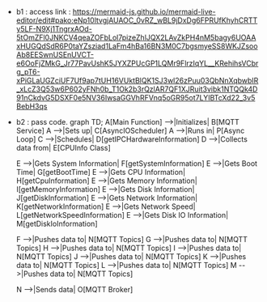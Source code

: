 - b1 : access link : https://mermaid-js.github.io/mermaid-live-editor/edit#pako:eNp10ltvgjAUAOC_0vRZ_wBL9jDxDg6FPRUfKhyhCRTTy5LF-N9Xj1TngrxAOd-5tOmZFl0JNKCV4qeaZOFbLol7pizeZhlJQX2LAvZkPH4nM5bagy6UOAAxHUGQdSdR6P0taYZsziad1LaFm4hBa16BN3M0C7bgsmyeSS8WKJZsooAb8EESwnUSEnUVCT-e6OoFjZMkG_Jr77PavUshK5JYXZPUcGP1LQMr9FlrzIqYL__KRehihsVCbrg_pT6-xPiGLaUGZciUF7Uf9ap7tUH16VUktBlQK1SJ3wl26zPuu03QbNnXqbwbIR_xLcZ3Q53w6P602yFNh0b_T1Ok2b3rQzlAR7QF1XJRuit3vibk1NTQQk4D91nCkdvG5DSXF0e5NV36IwsaGGVhRFVnq5oGR95ot7LYIBTcXd22_3v5BebH3qs 
- b2 : pass code.
graph TD;
    A[Main Function] -->|Initializes| B[MQTT Service]
    A -->|Sets up| C[AsyncIOScheduler]
    A -->|Runs in| P[Async Loop]
    C -->|Schedules| D[getIPCHardwareInformation]
    D -->|Collects data from| E[CPUInfo Class]

    E -->|Gets System Information| F[getSystemInformation]
    E -->|Gets Boot Time| G[getBootTime]
    E -->|Gets CPU Information| H[getCpuInformation]
    E -->|Gets Memory Information| I[getMemoryInformation]
    E -->|Gets Disk Information| J[getDiskInformation]
    E -->|Gets Network Information| K[getNetworkInformation]
    E -->|Gets Network Speed| L[getNetworkSpeedInformation]
    E -->|Gets Disk IO Information| M[getDiskIoInformation]

    F -->|Pushes data to| N[MQTT Topics]
    G -->|Pushes data to| N[MQTT Topics]
    H -->|Pushes data to| N[MQTT Topics]
    I -->|Pushes data to| N[MQTT Topics]
    J -->|Pushes data to| N[MQTT Topics]
    K -->|Pushes data to| N[MQTT Topics]
    L -->|Pushes data to| N[MQTT Topics]
    M -->|Pushes data to| N[MQTT Topics]

    N -->|Sends data| O[MQTT Broker]



